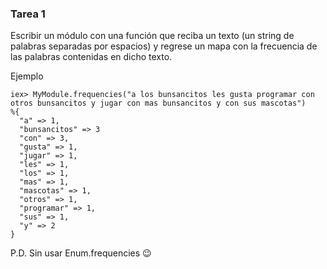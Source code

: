 ### Tarea 1

Escribir un módulo con una función que reciba un texto (un string de palabras separadas por espacios) y regrese un mapa con la frecuencia de las palabras contenidas en dicho texto.

Ejemplo 

```
iex> MyModule.frequencies("a los bunsancitos les gusta programar con otros bunsancitos y jugar con mas bunsancitos y con sus mascotas")
%{
  "a" => 1,
  "bunsancitos" => 3
  "con" => 3,
  "gusta" => 1,
  "jugar" => 1,
  "les" => 1,
  "los" => 1,
  "mas" => 1,
  "mascotas" => 1,
  "otros" => 1,
  "programar" => 1,
  "sus" => 1,
  "y" => 2
}
```

P.D. Sin usar Enum.frequencies 😉
